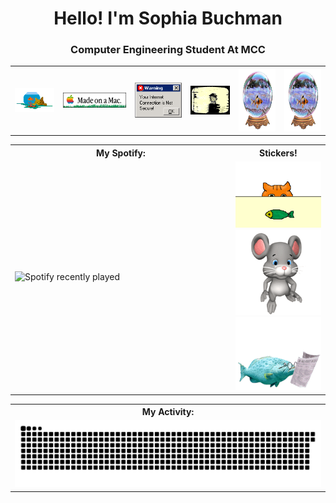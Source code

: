 <h1 align="center">Hello! I'm Sophia Buchman</h1>
<h3 align="center">Computer Engineering Student At MCC</h3>


<table align="center" width="100%">
  <tr>
    <th>
        <img src="https://github.com/thesquidgrid/thesquidgrid/blob/main/stickers/sherifishcat.gif">
    </th>
    <th>
        <img src="https://github.com/thesquidgrid/thesquidgrid/blob/main/stickers/fishu.gif">
    </th>
    <th>
        <img src="https://github.com/thesquidgrid/thesquidgrid/blob/main/stickers/banner_firewall_120x90a.gif">
    </th>
    <th>
        <img src="https://github.com/thesquidgrid/thesquidgrid/blob/main/stickers/lainscreenblur.gif">
    </th>
    <th>
        <img src="https://github.com/thesquidgrid/thesquidgrid/blob/main/stickers/fishballani.gif" height="100">
    </th>
    <th>
        <img src="https://github.com/thesquidgrid/thesquidgrid/blob/main/stickers/fishballani.gif" height="100">
    </th>
  </tr>
</table>

<table align="center" width="100%">
  <tr>
    <th width="50%">My Spotify:</th>
    <th width="50%">Stickers!</th>
  </tr>
  <tr>
    <td width="70%">
      <img src="https://spotify-recently-played-readme.vercel.app/api?user=31n75zap74pmloq7pdfhnkqizocm&width=600&count=10" alt="Spotify recently played">
    </td>
    <td width="20%">
      <img src="https://github.com/thesquidgrid/thesquidgrid/blob/main/stickers/Fish_on_table.gif">
      <img src="https://github.com/thesquidgrid/thesquidgrid/blob/main/stickers/Know14.gif">
      <img src="https://github.com/thesquidgrid/thesquidgrid/blob/main/stickers/fishmovd.gif">
    </td>
  </tr>
</table>

<table align="center" width="100%">
  <tr>
    <th width="100%">My Activity:</th>
  </tr>
  <tr>
    <td width="100%">
      <img src="https://raw.githubusercontent.com/thesquidgrid/thesquidgrid/output/github-contribution-grid-snake.svg" 
           alt="GitHub Contribution Snake Animation"
           style="transform: rotate(90);">
    </td>
  </tr>
</table>
